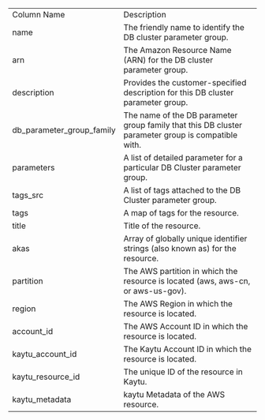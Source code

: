 <table>
	<tr><td>Column Name</td><td>Description</td></tr>
	<tr><td>name</td><td>The friendly name to identify the DB cluster parameter group.</td></tr>
	<tr><td>arn</td><td>The Amazon Resource Name (ARN) for the DB cluster parameter group.</td></tr>
	<tr><td>description</td><td>Provides the customer-specified description for this DB cluster parameter group.</td></tr>
	<tr><td>db_parameter_group_family</td><td>The name of the DB parameter group family that this DB cluster parameter group is compatible with.</td></tr>
	<tr><td>parameters</td><td>A list of detailed parameter for a particular DB Cluster parameter group.</td></tr>
	<tr><td>tags_src</td><td>A list of tags attached to the DB Cluster parameter group.</td></tr>
	<tr><td>tags</td><td>A map of tags for the resource.</td></tr>
	<tr><td>title</td><td>Title of the resource.</td></tr>
	<tr><td>akas</td><td>Array of globally unique identifier strings (also known as) for the resource.</td></tr>
	<tr><td>partition</td><td>The AWS partition in which the resource is located (aws, aws-cn, or aws-us-gov).</td></tr>
	<tr><td>region</td><td>The AWS Region in which the resource is located.</td></tr>
	<tr><td>account_id</td><td>The AWS Account ID in which the resource is located.</td></tr>
	<tr><td>kaytu_account_id</td><td>The Kaytu Account ID in which the resource is located.</td></tr>
	<tr><td>kaytu_resource_id</td><td>The unique ID of the resource in Kaytu.</td></tr>
	<tr><td>kaytu_metadata</td><td>kaytu Metadata of the AWS resource.</td></tr>
</table>